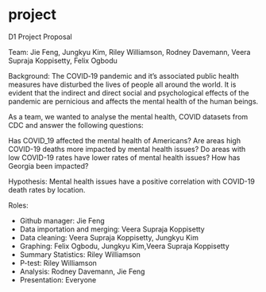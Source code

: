 # project

D1 Project Proposal

Team: Jie Feng, Jungkyu Kim, Riley Williamson, Rodney Davemann, Veera Supraja Koppisetty, Felix Ogbodu

Background:
The COVID‑19 pandemic and it’s associated public health measures have disturbed the lives of people all around the world. It is evident that the indirect and direct social and psychological effects of the pandemic are pernicious and affects the mental health of the human beings.

As a team, we wanted to analyse the mental health, COVID datasets from CDC and answer the following questions:

Has COVID_19 affected the mental health of Americans?
Are areas high COVID-19 deaths more impacted by mental health issues?
Do areas with low COVID-19 rates have lower rates of mental health issues?
How has Georgia been impacted?

Hypothesis: Mental health issues have a positive correlation with COVID-19 death rates by location.

Roles:

- Github manager: Jie Feng
- Data importation and merging: Veera Supraja Koppisetty
- Data cleaning: Veera Supraja Koppisetty, Jungkyu Kim
- Graphing: Felix Ogbodu, Jungkyu Kim,Veera Supraja Koppisetty
- Summary Statistics: Riley Williamson
- P-test: Riley Williamson
- Analysis: Rodney Davemann, Jie Feng
- Presentation: Everyone
